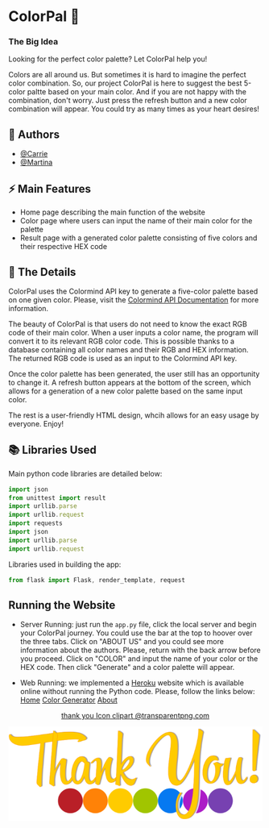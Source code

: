 
# ColorPal 🎨


### The Big Idea

Looking for the perfect color palette? Let ColorPal help you!

Colors are all around us. But sometimes it is hard to imagine the perfect color combination. So, our project ColorPal is here to suggest the best 5-color paltte based on your main color. And if you are not happy with the combination, don't worry. Just press the refresh button and a new color combination will appear. You could try as many times as your heart desires!
## 🎀 Authors

- [@Carrie](https://www.github.com/yxia1)
- [@Martina](https://www.github.com/LSE2021)


## ⚡️ Main Features

- Home page describing the main function of the website
- Color page where users can input the name of their main color for the palette
- Result page with a generated color palette consisting of five colors and their respective HEX code



## 📌 The Details

ColorPal uses the Colormind API key to generate a five-color palette based on one given color. Please, visit the [Colormind API Documentation](http://colormind.io/api-access/) for more information.

The beauty of ColorPal is that users do not need to know the exact RGB code of their main color. When a user inputs a color name, the program will convert it to its relevant RGB color code. This is possible thanks to a database containing all color names and their RGB and HEX information. The returned RGB code is used as an input to the Colormind API key. 

Once the color palette has been generated, the user still has an opportunity to change it. A refresh button appears at the bottom of the screen, which allows for a generation of a new color palette based on the same input color.

The rest is a user-friendly HTML design, whcih allows for an easy usage by everyone. Enjoy!

## 📚 Libraries Used

Main python code libraries are detailed below:
```javascript
import json
from unittest import result
import urllib.parse
import urllib.request
import requests
import json
import urllib.parse
import urllib.request
```
Libraries used in building the app:
```javascript
from flask import Flask, render_template, request
```
## Running the Website

- Server Running: just run the ```app.py``` file, click the local server and begin your ColorPal journey. You could use the bar at the top to hoover over the three tabs. Click on "ABOUT US" and you could see more information about the authors. Please, return with the back arrow before you proceed. Click on "COLOR" and input the name of your color or the HEX code. Then click "Generate" and a color palette will appear. 

- Web Running: we implemented a [Heroku](https://www.heroku.com/) website which is available online without running the Python code. Please, follow the links below: 
[Home](https://colorpal-co.herokuapp.com/)
[Color Generator](https://colorpal-co.herokuapp.com/color/)
[About](https://colorpal-co.herokuapp.com/about)

<div align="center">
  <a href="https://www.transparentpng.com/details/thank-you-icon-clipart_20316.html" target="_blank">thank you Icon clipart @transparentpng.com</a>
</div>

![ColorPal](/static/Thank-You.png)